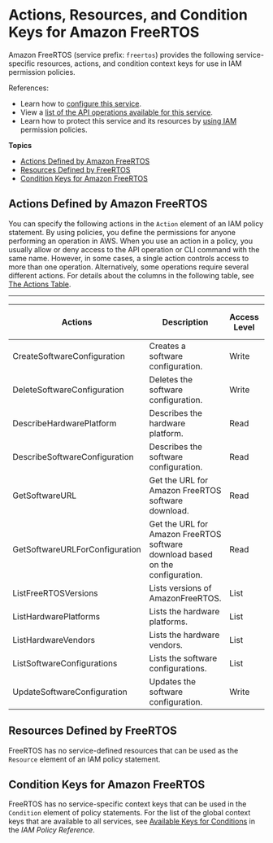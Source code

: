 # Actions, Resources, and Condition Keys for Amazon FreeRTOS<a name="list_amazonfreertos"></a>

Amazon FreeRTOS \(service prefix: `freertos`\) provides the following service\-specific resources, actions, and condition context keys for use in IAM permission policies\.

References:
+ Learn how to [configure this service](http://docs.aws.amazon.com/freertos/latest/userguide/)\.
+ View a [list of the API operations available for this service](http://docs.aws.amazon.com/freertos/latest/userguide/)\.
+ Learn how to protect this service and its resources by [using IAM](http://docs.aws.amazon.com/freertos/latest/userguide/) permission policies\.

**Topics**
+ [Actions Defined by Amazon FreeRTOS](#amazonfreertos-actions-as-permissions)
+ [Resources Defined by FreeRTOS](#amazonfreertos-resources-for-iam-policies)
+ [Condition Keys for Amazon FreeRTOS](#amazonfreertos-policy-keys)

## Actions Defined by Amazon FreeRTOS<a name="amazonfreertos-actions-as-permissions"></a>

You can specify the following actions in the `Action` element of an IAM policy statement\. By using policies, you define the permissions for anyone performing an operation in AWS\. When you use an action in a policy, you usually allow or deny access to the API operation or CLI command with the same name\. However, in some cases, a single action controls access to more than one operation\. Alternatively, some operations require several different actions\. For details about the columns in the following table, see [The Actions Table](reference_policies_actions-resources-contextkeys.md#actions_table)\.


****  

| Actions | Description | Access Level | Resource Types \(\*required\) | Condition Keys | Dependent Actions | 
| --- | --- | --- | --- | --- | --- | 
| CreateSoftwareConfiguration | Creates a software configuration\. | Write |  |  |  | 
| DeleteSoftwareConfiguration | Deletes the software configuration\. | Write |  |  |  | 
| DescribeHardwarePlatform | Describes the hardware platform\. | Read |  |  |  | 
| DescribeSoftwareConfiguration | Describes the software configuration\. | Read |  |  |  | 
| GetSoftwareURL | Get the URL for Amazon FreeRTOS software download\. | Read |  |  |  | 
| GetSoftwareURLForConfiguration | Get the URL for Amazon FreeRTOS software download based on the configuration\. | Read |  |  |  | 
| ListFreeRTOSVersions | Lists versions of AmazonFreeRTOS\. | List |  |  |  | 
| ListHardwarePlatforms | Lists the hardware platforms\. | List |  |  |  | 
| ListHardwareVendors | Lists the hardware vendors\. | List |  |  |  | 
| ListSoftwareConfigurations | Lists the software configurations\. | List |  |  |  | 
| UpdateSoftwareConfiguration | Updates the software configuration\. | Write |  |  |  | 

## Resources Defined by FreeRTOS<a name="amazonfreertos-resources-for-iam-policies"></a>

FreeRTOS has no service\-defined resources that can be used as the `Resource` element of an IAM policy statement\.

## Condition Keys for Amazon FreeRTOS<a name="amazonfreertos-policy-keys"></a>

FreeRTOS has no service\-specific context keys that can be used in the `Condition` element of policy statements\. For the list of the global context keys that are available to all services, see [Available Keys for Conditions](http://docs.aws.amazon.com/IAM/latest/UserGuide/reference_policies_condition-keys.html#AvailableKeys) in the *IAM Policy Reference*\.